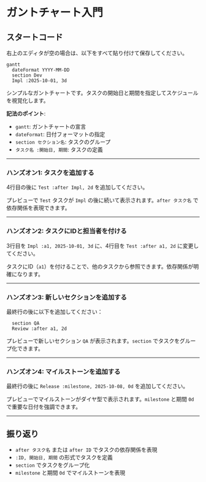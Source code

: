 # ガントチャート入門

## スタートコード
右上のエディタが空の場合は、以下をすべて貼り付けて保存してください。

```mermaid
gantt
  dateFormat YYYY-MM-DD
  section Dev
  Impl :2025-10-01, 3d
```

シンプルなガントチャートです。タスクの開始日と期間を指定してスケジュールを視覚化します。

**記法のポイント**:
- `gantt`: ガントチャートの宣言
- `dateFormat`: 日付フォーマットの指定
- `section セクション名`: タスクのグループ
- `タスク名 :開始日, 期間`: タスクの定義

---

### ハンズオン1: タスクを追加する

4行目の後に `Test :after Impl, 2d` を追加してください。

プレビューで `Test` タスクが `Impl` の後に続いて表示されます。`after タスク名` で依存関係を表現できます。

---

### ハンズオン2: タスクにIDと担当者を付ける

3行目を `Impl :a1, 2025-10-01, 3d` に、4行目を `Test :after a1, 2d` に変更してください。

タスクにID（`a1`）を付けることで、他のタスクから参照できます。依存関係が明確になります。

---

### ハンズオン3: 新しいセクションを追加する

最終行の後に以下を追加してください：
```mermaid
  section QA
  Review :after a1, 2d
```

プレビューで新しいセクション `QA` が表示されます。`section` でタスクをグループ化できます。

---

### ハンズオン4: マイルストーンを追加する

最終行の後に `Release :milestone, 2025-10-08, 0d` を追加してください。

プレビューでマイルストーンがダイヤ型で表示されます。`milestone` と期間 `0d` で重要な日付を強調できます。

---

## 振り返り
- `after タスク名` または `after ID` でタスクの依存関係を表現
- `:ID, 開始日, 期間` の形式でタスクを定義
- `section` でタスクをグループ化
- `milestone` と期間 `0d` でマイルストーンを表現
